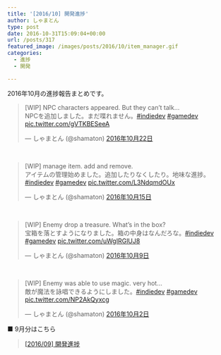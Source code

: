 ```yaml
---
title: '[2016/10] 開発進捗'
author: しゃまとん
type: post
date: 2016-10-31T15:09:04+00:00
url: /posts/317
featured_image: /images/posts/2016/10/item_manager.gif
categories:
  - 進捗
  - 開発

---
```

2016年10月の進捗報告まとめです。

<blockquote class="twitter-tweet" data-lang="ja">
  <p dir="ltr" lang="ja">
    [WIP] NPC characters appeared. But they can&#8217;t talk&#8230;<br /> NPCを追加しました。まだ喋れません。<a href="https://twitter.com/hashtag/indiedev?src=hash">#indiedev</a> <a href="https://twitter.com/hashtag/gamedev?src=hash">#gamedev</a> <a href="https://t.co/gVTKBESeeA">pic.twitter.com/gVTKBESeeA</a>
  </p>
  
  <p>
    — しゃまとん (@shamaton) <a href="https://twitter.com/shamaton/status/789840341067182080">2016年10月22日</a>
  </p>
</blockquote>



&nbsp;

<blockquote class="twitter-tweet" data-lang="ja">
  <p dir="ltr" lang="ja">
    [WIP] manage item. add and remove.<br /> アイテムの管理始めました。追加したりなくしたり。地味な進捗。<a href="https://twitter.com/hashtag/indiedev?src=hash">#indiedev</a> <a href="https://twitter.com/hashtag/gamedev?src=hash">#gamedev</a> <a href="https://t.co/L3NdqmdOUx">pic.twitter.com/L3NdqmdOUx</a>
  </p>
  
  <p>
    — しゃまとん (@shamaton) <a href="https://twitter.com/shamaton/status/787298970619949057">2016年10月15日</a>
  </p>
</blockquote>



&nbsp;

<blockquote class="twitter-tweet" data-lang="ja">
  <p dir="ltr" lang="ja">
    [WIP] Enemy drop a treasure. What&#8217;s in the box?<br /> 宝箱を落とすようになりました。箱の中身はなんだろな。<a href="https://twitter.com/hashtag/indiedev?src=hash">#indiedev</a> <a href="https://twitter.com/hashtag/gamedev?src=hash">#gamedev</a> <a href="https://t.co/uWgIRGlUJ8">pic.twitter.com/uWgIRGlUJ8</a>
  </p>
  
  <p>
    — しゃまとん (@shamaton) <a href="https://twitter.com/shamaton/status/785106991140044800">2016年10月9日</a>
  </p>
</blockquote>



&nbsp;

<blockquote class="twitter-tweet" data-lang="ja">
  <p dir="ltr" lang="ja">
    [WIP] Enemy was able to use magic. very hot&#8230;<br /> 敵が魔法を詠唱できるようにしました。<a href="https://twitter.com/hashtag/indiedev?src=hash">#indiedev</a> <a href="https://twitter.com/hashtag/gamedev?src=hash">#gamedev</a> <a href="https://t.co/NP2AkQyxcg">pic.twitter.com/NP2AkQyxcg</a>
  </p>
  
  <p>
    — しゃまとん (@shamaton) <a href="https://twitter.com/shamaton/status/782553192336719872">2016年10月2日</a>
  </p>
</blockquote>



■ 9月分はこちら

<blockquote class="wp-embedded-content">
  <p>
    <a href="http://shamaton.orz.hm/blog/posts/291">[2016/09] 開発進捗</a>
  </p>
</blockquote>